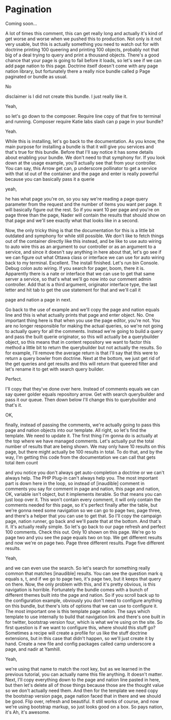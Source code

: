 # Pagination

Coming soon...

A lot of times this comment, this can get really long and actually it's kind of get worse and worse when we pushed this to production. Not only is it not very usable, but this is actually something you need to watch out for with doctrine printing 100 queering and printing 100 objects, probably not that big of a deal trying to query and print a thousand objects. There's a good chance that your page is going to fail before it loads, so let's see if we can add page nation to this page. Doctrine itself doesn't come with any page nation library, but fortunately there a really nice bundle called p Page paginated or bundle as usual. 

No 

disclaimer is I did not create this bundle. I just really like it. 

Yeah, 

so let's go down to the composer. Require line copy of that fire to terminal and running. Composer require Katie labs slash can p page in your bundle? 

Yeah. 

While this is installing, let's go back to the documentation. As you know, the main purpose for installing a bundle is that it will give you services and that's true for this bundle. Before that I'll say notice it has some details about enabling your bundle. We don't need to that symphony for. If you look down at the usage example, you'll actually see that from your controller. You can say, this Arrow get can, p underscore pollinator to get a service with that id out of the container and the page and enter is really powerful because you can basically pass it a querie 

yeah, 

he has what page you're on, so you say we're reading a page query parameter from the request and the number of items you want per page. It will basically figure out the rest. So if you want 10 per page and you're on page three than the page, Nader will contain the results that should show on that page and we'll see exactly what that looks like in a second. 

Now, the only tricky thing is that the documentation for this is a little bit outdated and symphony for while still possible. We don't like to fetch things out of the container directly like this instead, and be like to use auto wiring to auto wire this as an argument to our controller or as an argument to a service, and since it doesn't say anything in here about that, let's go see if we can figure out what Ottawa class or interface we can use for auto wiring back to my terminal. Excellent. The install finished. Let's run bin Console. Debug colon auto wiring. If you search for pager, boom, there it is. Apparently there is a nate or interface that we can use to get that same server a service, so that's what we'll go now into our comment admin controller. Add that is a third argument, originator interface type, the last letter and hit tab to get the use statement for that and we'll call it 

page and nation a page in next. 

Go back to the use of example and we'll copy the page and nation equals line and this is what actually prints that page and enter object. No. One important thing here is that when you use the page editor, you're not. You are no longer responsible for making the actual queries, so we're not going to actually query for all the comments. Instead we're going to build a query and pass the built querie originator, so this will actually be a querybuilder object, so this means that in content repository we want to factor this method a little bit to return the querybuilder but not actually the results. So for example, I'll remove the average return is that I'll say that this were to return a query bowler from doctrine. Next at the bottom, we just get rid of the get queries and get results and this will return that queered filter and let's rename it to get with search query builder. 

Perfect. 

I'll copy that they've done over here. Instead of comments equals we can say queer golder equals repository arrow. Get with search querybuilder and pass it our queue. Then down below I'll change this to querybuilder and that's it. 

OK, 

finally, instead of passing the comments, we're actually going to pass this page and nation objects into our template. All right, so let's find the template. We need to update it. The first thing I'm gonna do is actually at the top where we have managed comments. Let's actually put the total number of results that are being shown. We may only have 10 results on this page, but there might actually be 100 results in total. To do that, and by the way, I'm getting this code from the documentation we can call that gets total item count 

and you notice you don't always get auto-completion a doctrine or we can't always help. The PHP Plug-in can't always help you. The most important part is down here in the loop, so instead of [inaudible] comment in comments you say for comment in page and nation, this page and nation, OK, variable isn't object, but it implements iterable. So that means you can just loop over it. This won't contain every comment, it will only contain the comments needed for this page, so it's perfect finally after the table, but we're gonna need some navigation so we can go to page two, page three, and there's a helper that you can use to get that. So I'll copy the campaign page, nation runner, go back and we'll paste that at the bottom. And that's it. It's actually really simple. So let's go back to our page refresh and perfect 100 comments. Check this out. Only 10 shown on this page. We're go to page two and you see the page equals two on top. We get different results and now we're on page two. Page three different results. Page five different results. 

Yeah, 

and we can even use the search. So let's search for something really common that matches [inaudible] results. You can see the question mark q equals s, t, and if we go to page two, it's page two, but it keeps that query on there. Now, the only problem with this, and it's pretty obvious, is this navigation is horrible. Fortunately the bundle comes with a bunch of different themes built into the page and nation. So if you scroll back up to the configuration example, obviously you don't need to configure anything on this bundle, but there's lots of options that we can use to configure it. The most important one is this template page nation. The says which template to use internally to build that navigation link and there's one built in for twitter, bootstrap version four, which is what we're using on the site. So first question is if we want to configure this, where should this stuff go? Sometimes a recipe will create a profile for us like the stuff doctrine extensions, but in this case that didn't happen, so we'll just create it by hand. Create a new file and config packages called camp underscore a page, and nadir at Yamhill. 

Yeah, 

we're using that name to match the root key, but as we learned in the previous tutorial, you can actually name this file anything. It doesn't matter. Next, I'll copy everything down to the page and nation line pasted in here, but then let's delete all of those things because those are the thought value so we don't actually need them. And then for the template we need copy the bootstrap version page, page nation faced that in there and we should be good. Flip over, refresh and beautiful. It still works of course, and now we're using bootstrap markup, so just looks good on a box. So pays nation, it's Ah, it's awesome.